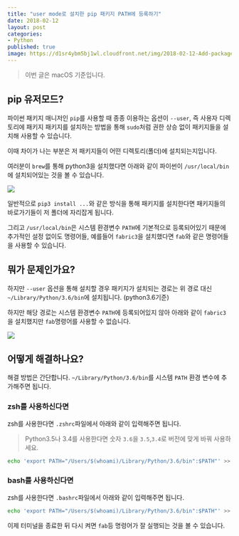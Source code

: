 ```yaml
---
title: "user mode로 설치한 pip 패키지 PATH에 등록하기"
date: 2018-02-12
layout: post
categories:
- Python
published: true
image: https://d1sr4ybm5bj1wl.cloudfront.net/img/2018-02-12-Add-packages-installed-with-pip-usermode.png
---
```


> 이번 글은 macOS 기준입니다.

## pip 유저모드?

파이썬 패키지 매니저인 `pip`를 사용할 때 종종 이용하는 옵션이 `--user`, 즉 사용자 디렉토리에 패키지 패키지를 설치하는 방법을 통해 `sudo`처럼 권한 상승 없이 패키지들을 설치해 사용할 수 있습니다.

이때 차이가 나는 부분은 저 패키지들이 어떤 디렉토리(폴더)에 설치되는지입니다. 

여러분이 `brew`를 통해 python3을 설치했다면 아래와 같이 파이썬이 `/usr/local/bin`에 설치되어있는 것을 볼 수 있습니다.

![]({{site.static_url}}/img/dropbox/2018-02-12PM1.09.36.png)

일반적으로 `pip3 install ...`와 같은 방식을 통해 패키지를 설치한다면 패키지들의 바로가기들이 저 폴더에 자리잡게 됩니다.

그리고 `/usr/local/bin`은 시스템 환경변수 `PATH`에 기본적으로 등록되어있기 때문에 추가적인 설정 없이도 명령어들, 예를들어 `fabric3`을 설치했다면 `fab`와 같은 명령어들을 사용할 수 있습니다.

## 뭐가 문제인가요?

하지만 `--user` 옵션을 통해 설치할 경우 패키지가 설치되는 경로는 위 경로 대신 `~/Library/Python/3.6/bin`에 설치됩니다. (python3.6기준)

하지만 해당 경로는 시스템 환경변수 `PATH`에 등록되어있지 않아 아래와 같이 `fabric3`을 설치했지만 `fab`명령어를 사용할 수 없습니다.

![]({{site.static_url}}/img/gif_2018-02-12-Add-packages-installed-with-pip-usermode-1.gif)

## 어떻게 해결하나요?

해결 방법은 간단합니다. `~/Library/Python/3.6/bin`를 시스템 `PATH` 환경 변수에 추가해주면 됩니다.

### zsh를 사용하신다면

zsh를 사용한다면 `.zshrc`파일에서 아래와 같이 입력해주면 됩니다.

> Python3.5나 3.4를 사용한다면 숫자 `3.6`을 `3.5`,`3.4`로 버전에 맞게 바꿔 사용하세요.

```sh
echo 'export PATH="/Users/$(whoami)/Library/Python/3.6/bin":$PATH"' >> .zshrc
```

### bash를 사용하신다면

zsh를 사용한다면 `.bashrc`파일에서 아래와 같이 입력해주면 됩니다.

```sh
echo 'export PATH="/Users/$(whoami)/Library/Python/3.6/bin":$PATH"' >> .bashrc
```

이제 터미널을 종료한 뒤 다시 켜면 `fab`등 명령어가 잘 실행되는 것을 볼 수 있습니다.
